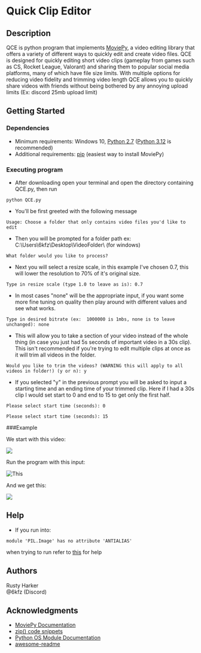 # Quick Clip Editor


## Description

QCE is python program that implements [MoviePy](https://github.com/Zulko/moviepy), a video editing library that offers a variety of different ways to quickly edit and create video files. QCE is designed for quickly editing short video clips (gameplay from games such as CS, Rocket League, Valorant) and sharing them to popular social media platforms, many of which have file size limits. With multiple options for reducing video fidelity and trimming video length QCE allows you to quickly share videos with friends without being bothered by any annoying upload limits (Ex: discord 25mb upload limit)

## Getting Started

### Dependencies

* Minimum requirements: Windows 10, [Python 2.7](https://www.python.org/download/releases/2.7/) ([Python 3.12](https://www.python.org/downloads/) is recommended)
* Additional requirements: [pip](https://pip.pypa.io/en/stable/) (easiest way to install MoviePy) 

### Executing program

* After downloading open your terminal and open the directory containing QCE.py, then run
```
python QCE.py
```
* You'll be first greeted with the following message
```
Usage: Choose a folder that only contains video files you'd like to edit
```
* Then you will be prompted for a folder path ex: C:\Users\6kfz\Desktop\VideoFolder\ (for windows)
```
What folder would you like to process?
```

* Next you will select a resize scale, in this example I've chosen 0.7, this will lower the resolution to 70% of it's original size.
```
Type in resize scale (type 1.0 to leave as is): 0.7
```
* In most cases "none" will be the appropriate input, if you want some more fine tuning on quality then play around with different values and see what works.
```
Type in desired bitrate (ex:  1000000 is 1mbs, none is to leave unchanged): none
```
* This will allow you to take a section of your video instead of the whole thing (in case you just had 5s seconds of important video in a 30s clip). This isn't recommended if you're trying to edit multiple clips at once as it will trim all videos in the folder.
```
Would you like to trim the videos? (WARNING this will apply to all videos in folder!) (y or n): y
```
* If you selected "y" in the previous prompt you will be asked to input a starting time and an ending time of your trimmed clip. Here if I had a 30s clip I would set start to 0 and end to 15 to get only the first half.
```
Please select start time (seconds): 0
```
```
Please select start time (seconds): 15
```
###Example

We start with this video:

[![](https://img.youtube.com/vi/stVc8Qd0RmQ/0.jpg)](https://www.youtube.com/watch?v=stVc8Qd0RmQ)

Run the program with this input: 

![This](https://lh3.googleusercontent.com/pw/ADCreHeweoRBT1G1E0lqyt3v8P1ABlMPfN4R-FoYaE-yO_tcp4KrHJsYd-PW2ZPlYLKToFUDLtnfHrze1WIc2vJCmjtDpj6397MsxXtKnPhYMfCaKCld5cUU=w2400)

And we get this:

[![](https://img.youtube.com/vi/ID1PWyKfb_s/0.jpg)](https://www.youtube.com/watch?v=ID1PWyKfb_s)

## Help

* If you run into: 

```
module 'PIL.Image' has no attribute 'ANTIALIAS'
```
when trying to run refer to [this](https://github.com/Zulko/moviepy/issues/2002) for help

## Authors

Rusty Harker  
@6kfz (Discord)




## Acknowledgments

* [MoviePy Documentation](https://zulko.github.io/moviepy/)
* [zip() code snippets](https://www.geeksforgeeks.org/zip-in-python/)
* [Python OS Module Documentation](https://docs.python.org/3/library/os.html)
* [awesome-readme](https://github.com/matiassingers/awesome-readme)
